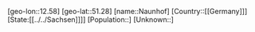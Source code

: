 ﻿---
location: [51.28,12.58]
type: City
tags:
- geo/City


SpocWebEntityId: 32755
isDeleted: false
confidential: public

---
[geo-lon::12.58]
[geo-lat::51.28]
[name::Naunhof]
[Country::[[Germany]]]
[State:[[../../Sachsen]]]]
[Population::]
[Unknown::]

